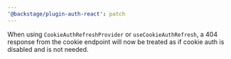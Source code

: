 ```yaml
---
'@backstage/plugin-auth-react': patch
---
```


When using `CookieAuthRefreshProvider` or `useCookieAuthRefresh`, a 404 response from the cookie endpoint will now be treated as if cookie auth is disabled and is not needed.
